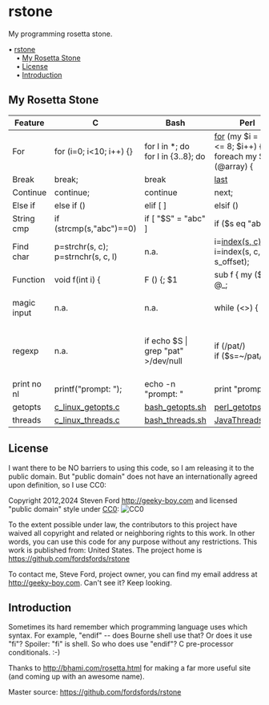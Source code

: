 # rstone
My programming rosetta stone.

<!-- mdtoc-start -->
&bull; [rstone](#rstone)  
&nbsp;&nbsp;&nbsp;&nbsp;&bull; [My Rosetta Stone](#my-rosetta-stone)  
&nbsp;&nbsp;&nbsp;&nbsp;&bull; [License](#license)  
&nbsp;&nbsp;&nbsp;&nbsp;&bull; [Introduction](#introduction)  
<!-- TOC created by '../mdtoc/mdtoc.pl README.md' (see https://github.com/fordsfords/mdtoc) -->
<!-- mdtoc-end -->

## My Rosetta Stone

Feature | C | Bash | Perl | Python
--------|---|------|------|-------
For     | for (i=0; i<10; i++) {} | for I in *; do <br> for I in {3..8}; do | [for](https://perldoc.perl.org/perlsyn#For-Loops) (my $i = 3; $i <= 8; $i++) { <br> foreach my $i (@array) { | for i in array
Break   | break; | break | [last](https://perldoc.perl.org/perlsyn#Loop-Control) | break
Continue| continue; | continue | next; | continue
Else if | else if () | elif [ ] | elsif () | elif
String cmp | if (strcmp(s,"abc")==0) | if [ "$S" = "abc" ] | if ($s eq "abc") | if s == "abc"
Find char | p=strchr(s, c);<br>p=strnchr(s, c, l) | n.a. | i=[index(s, c)](https://perldoc.perl.org/functions/index);<br>i=index(s, c, s_offset);</a> | ???
Function | void f(int i) { | F () {; $1 | sub f { my ($i) = @_; | def f (i)
magic input | n.a. | n.a. | while (<>) { | import fileinput<br>for iline in fileinput.input():
regexp | n.a. | if echo $S \| grep "pat" >/dev/null | if (/pat/)<br>if ($s=~/pat/) | import re<br>mo = re.search(r'pat', s)<br>if mo:
print no nl | printf("prompt: "); | echo -n "prompt: " | print "prompt: "; | print("prompt: ", end='')
getopts | [c_linux_getopts.c](c_linux_getopts.c) | [bash_getopts.sh](bash_getopts.sh) | [perl_getotps.pl](perl_getotps.pl) | [python_getotps.py](python_gettops.py) 
threads | [c_linux_threads.c](c_linux_threads.c) | [bash_threads.sh](bash_threads.sh) | [JavaThreads.java](JavaThreads.java) | [python_threads.py](python_threads.py) 

## License

I want there to be NO barriers to using this code, so I am releasing it to the public domain.  But "public domain" does not have an internationally agreed upon definition, so I use CC0:

Copyright 2012,2024 Steven Ford http://geeky-boy.com and licensed
"public domain" style under
[CC0](http://creativecommons.org/publicdomain/zero/1.0/):
![CC0](https://licensebuttons.net/p/zero/1.0/88x31.png "CC0")

To the extent possible under law, the contributors to this project have
waived all copyright and related or neighboring rights to this work.
In other words, you can use this code for any purpose without any
restrictions.  This work is published from: United States.  The project home
is https://github.com/fordsfords/rstone

To contact me, Steve Ford, project owner, you can find my email address
at http://geeky-boy.com.  Can't see it?  Keep looking.

## Introduction

Sometimes its hard remember which programming language uses which syntax.
For example, "endif" -- does Bourne shell use that?  Or does it use "fi"?
Spoiler: "fi" is shell.  So who does use "endif"?
C pre-processor conditionals.  :-)

Thanks to http://bhami.com/rosetta.html for making a far more useful site
(and coming up with an awesome name).

Master source: https://github.com/fordsfords/rstone
